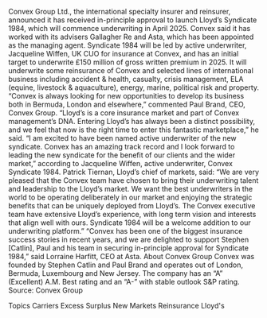 Convex Group Ltd., the international specialty insurer and reinsurer, announced it has received in-principle approval to launch Lloyd’s Syndicate 1984, which will commence underwriting in April 2025.
Convex said it has worked with its advisers Gallagher Re and Asta, which has been appointed as the managing agent.
Syndicate 1984 will be led by active underwriter, Jacqueline Wiffen, UK CUO for insurance at Convex, and has an initial target to underwrite £150 million of gross written premium in 2025. It will underwrite some reinsurance of Convex and selected lines of international business including accident & health, casualty, crisis management, ELA (equine, livestock & aquaculture), energy, marine, political risk and property.
“Convex is always looking for new opportunities to develop its business both in Bermuda, London and elsewhere,” commented Paul Brand, CEO, Convex Group.
“Lloyd’s is a core insurance market and part of Convex management’s DNA. Entering Lloyd’s has always been a distinct possibility, and we feel that now is the right time to enter this fantastic marketplace,” he said.
“I am excited to have been named active underwriter of the new syndicate. Convex has an amazing track record and I look forward to leading the new syndicate for the benefit of our clients and the wider market,” according to Jacqueline Wiffen, active underwriter, Convex Syndicate 1984.
Patrick Tiernan, Lloyd’s chief of markets, said: “We are very pleased that the Convex team have chosen to bring their underwriting talent and leadership to the Lloyd’s market. We want the best underwriters in the world to be operating deliberately in our market and enjoying the strategic benefits that can be uniquely deployed from Lloyd’s. The Convex executive team have extensive Lloyd’s experience, with long term vision and interests that align well with ours. Syndicate 1984 will be a welcome addition to our underwriting platform.”
“Convex has been one of the biggest insurance success stories in recent years, and we are delighted to support Stephen [Catlin], Paul and his team in securing in-principle approval for Syndicate 1984,” said Lorraine Harfitt, CEO at Asta.
About Convex Group
Convex was founded by Stephen Catlin and Paul Brand and operates out of London, Bermuda, Luxembourg and New Jersey. The company has an “A” (Excellent) A.M. Best rating and an “A-” with stable outlook S&P rating.
Source: Convex Group

Topics
Carriers
Excess Surplus
New Markets
Reinsurance
Lloyd's
